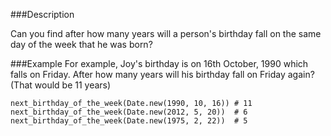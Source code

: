 ###Description

Can you find after how many years will a person's birthday fall on the same day of the week that he was born?

###Example
For example, Joy's birthday is on 16th October, 1990 which falls on Friday. After how many years will his birthday fall on Friday again? (That would be 11 years)
```
next_birthday_of_the_week(Date.new(1990, 10, 16)) # 11
next_birthday_of_the_week(Date.new(2012, 5, 20))  # 6
next_birthday_of_the_week(Date.new(1975, 2, 22))  # 5
```
